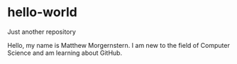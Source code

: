 # hello-world
Just another repository

Hello, my name is Matthew Morgernstern. I am new to the field of Computer Science and am learning about GitHub.
